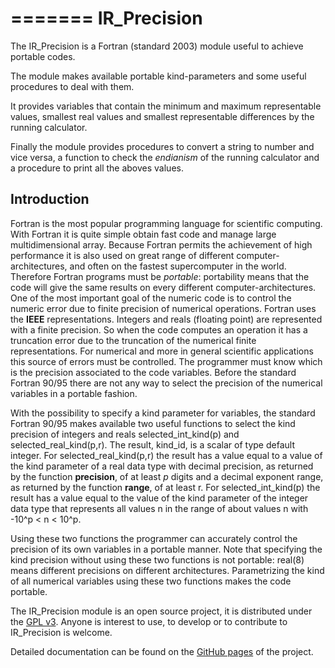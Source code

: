 =======
IR\_Precision
==========

The IR\_Precision is a Fortran (standard 2003) module useful to achieve portable codes.

The module makes available portable kind-parameters and some useful procedures to deal with them.

It provides variables that contain the minimum and maximum representable values, smallest real values and smallest representable differences by the running calculator.

Finally the module provides procedures to convert a string to number and vice versa, a function to check the _endianism_ of the running calculator and a procedure to print all the aboves values.

Introduction
------------

Fortran is the most popular programming language for scientific computing. With Fortran it is quite simple obtain fast code and manage large multidimensional array. Because Fortran permits the achievement of high performance it is also used on great range of different computer-architectures, and often on the fastest supercomputer in the world. Therefore Fortran programs must be _portable_: portability means that the code will give the same results on every different computer-architectures. One of the most important goal of the numeric code is to control the numeric error due to finite precision of numerical operations. Fortran uses the __IEEE__ representations. Integers and reals (floating point) are represented with a finite precision. So when the code computes an operation it has a truncation error due to the truncation of the numerical finite representations. For numerical and more in general scientific applications this source of errors must be controlled. The programmer must know which is the precision associated to the code variables. Before the standard Fortran 90/95 there are not any way to select the precision of the numerical variables in a portable fashion.

With the possibility to specify a kind parameter for variables, the standard Fortran 90/95 makes available two useful functions to select the kind precision of integers and reals selected\_int\_kind(p) and selected\_real\_kind(p,r). The result, kind\_id, is a scalar of type default integer. For selected\_real\_kind(p,r) the result has a value equal to a value of the kind parameter of a real data type with decimal precision, as returned by the function __precision__, of at least _p_ digits and a decimal exponent range, as returned by the function __range__, of at least r. For selected\_int\_kind(p) the result has a value equal to the value of the kind parameter of the integer data type that represents all values n in the range of about values n with -10^p < n < 10^p.

Using these two functions the programmer can accurately control the precision of its own variables in a portable manner. Note that specifying the kind precision without using these two functions is not portable: real(8) means different precisions on different architectures. Parametrizing the kind of all numerical variables using these two functions makes the code portable.


The IR\_Precision module is an open source project, it is distributed under the [GPL v3](http://www.gnu.org/licenses/gpl-3.0.html). Anyone is interest to use, to develop or to contribute to IR\_Precision is welcome.

Detailed documentation can be found on the [GitHub pages](http://szaghi.github.com/IR_Precision/index.html) of the project.
